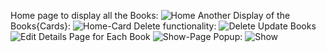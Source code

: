 Home page to display all the Books:
![Home](https://github.com/user-attachments/assets/58966205-09db-4024-a23c-c35679a06a04)
Another Display of the Books{Cards}:
![Home-Card](https://github.com/user-attachments/assets/3cb623ec-0b03-48e6-b2ae-046c1c05ae7d)
Delete functionality:
![Delete](https://github.com/user-attachments/assets/260780c7-a6fc-4a04-bcd0-e2aec984b000)
Update Books
![Edit](https://github.com/user-attachments/assets/51de3509-db04-4833-9227-1a56d2a0f2e5)
Details Page for Each Book
![Show-Page](https://github.com/user-attachments/assets/129f0bbf-4f77-4796-9100-b9d834cc1939)
Popup:
![Show](https://github.com/user-attachments/assets/b602a151-ff88-4c45-9238-816c5f762080)

